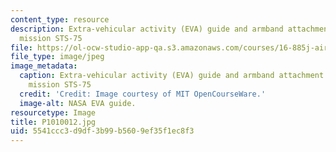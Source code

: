 ```yaml
---
content_type: resource
description: Extra-vehicular activity (EVA) guide and armband attachment for shuttle
  mission STS-75
file: https://ol-ocw-studio-app-qa.s3.amazonaws.com/courses/16-885j-aircraft-systems-engineering-fall-2005/5541ccc3d9df3b99b5609ef35f1ec8f3_P1010012.jpg
file_type: image/jpeg
image_metadata:
  caption: Extra-vehicular activity (EVA) guide and armband attachment for shuttle
    mission STS-75
  credit: 'Credit: Image courtesy of MIT OpenCourseWare.'
  image-alt: NASA EVA guide.
resourcetype: Image
title: P1010012.jpg
uid: 5541ccc3-d9df-3b99-b560-9ef35f1ec8f3
---
```

